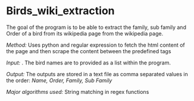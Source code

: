 # Birds_wiki_extraction




The goal of the program is to be able to extract the family, sub family and Order of a bird from its wikipedia page from the wikipedia page.

<i>Method: </i> Uses python and regular expression to fetch the html content of the page and then scrape the content between the predefined tags

<i>Input: </i>. The bird names are to provided as a list within the program.

<i> Output: </i> The outputs are stored in a text file as comma separated values in the order:<i> Name, Order, Family, Sub Family </i>

<i> Major algorithms used:</i> String matching in regex functions
